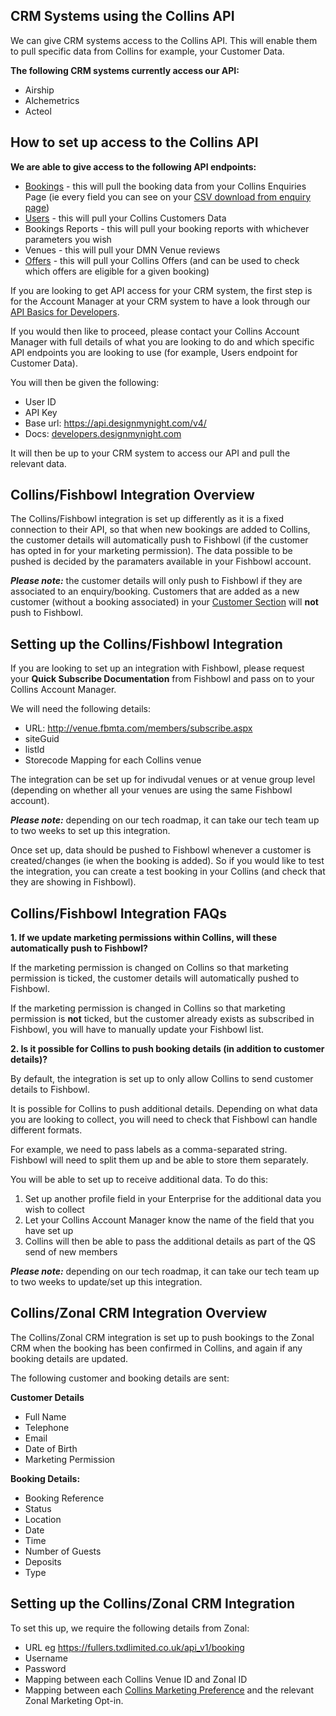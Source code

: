 ## CRM Systems using the Collins API  

We can give CRM systems access to the Collins API. This will enable them to pull specific data from Collins for example, your Customer Data.

**The following CRM systems currently access our API:**

* Airship
* Alchemetrics
* Acteol

## How to set up access to the Collins API

**We are able to give access to the following API endpoints:**

* [Bookings](http://developers.designmynight.com/api/booking-api) - this will pull the booking data from your Collins Enquiries Page (ie every field you can see on your [CSV download from enquiry page](https://collins.uservoice.com/knowledgebase/articles/1829035-enquiries-page-csv-download))
* [Users](http://developers.designmynight.com/api/users-api/) - this will pull your Collins Customers Data
* Bookings Reports - this will pull your booking reports with whichever parameters you wish
* Venues - this will pull your DMN Venue reviews
* [Offers](http://developers.designmynight.com/api/offers-api/) - this will pull your Collins Offers (and can be used to check which offers are eligible for a given booking)

If you are looking to get API access for your CRM system, the first step is for the Account Manager at your CRM system to have a look through our [API Basics for Developers](http://developers.designmynight.com/api/api-basics/).

If you would then like to proceed, please contact your Collins Account Manager with full details of what you are looking to do and which specific API endpoints you are looking to use (for example, Users endpoint for Customer Data). 

You will then be given the following:

* User ID
* API Key
* Base url: https://api.designmynight.com/v4/
* Docs: [developers.designmynight.com](http://developers.designmynight.com/api-basics/)

It will then be up to your CRM system to access our API and pull the relevant data. 

## Collins/Fishbowl Integration Overview

The Collins/Fishbowl integration is set up differently as it is a fixed connection to their API, so that when new bookings are added to Collins, the customer details will automatically push to Fishbowl (if the customer has opted in for your marketing permission). The data possible to be pushed is decided by the paramaters available in your Fishbowl account.

**_Please note:_** the customer details will only push to Fishbowl if they are associated to an enquiry/booking. Customers that are added as a new customer (without a booking associated) in your [Customer Section](https://collins.uservoice.com/knowledgebase/articles/1112764-customer-database-how-to-add-a-new-customer) will **not** push to Fishbowl.

## Setting up the Collins/Fishbowl Integration

If you are looking to set up an integration with Fishbowl, please request your **Quick Subscribe Documentation** from Fishbowl and pass on to your Collins Account Manager. 

We will need the following details:

* URL: http://venue.fbmta.com/members/subscribe.aspx
* siteGuid
* listld
* Storecode Mapping for each Collins venue

The integration can be set up for indivudal venues or at venue group level (depending on whether all your venues are using the same Fishbowl account). 

**_Please note:_** depending on our tech roadmap, it can take our tech team up to two weeks to set up this integration. 

Once set up, data should be pushed to Fishbowl whenever a customer is created/changes (ie when the booking is added).
So if you would like to test the integration, you can create a test booking in your Collins (and check that they are showing in Fishbowl). 

## Collins/Fishbowl Integration FAQs

**1. If we update marketing permissions within Collins, will these automatically push to Fishbowl?**

If the marketing permission is changed on Collins so that marketing permission is ticked, the customer details will automatically pushed to Fishbowl. 

If the marketing permission is changed in Collins so that marketing permission is **not** ticked, but the customer already exists as subscribed in Fishbowl, you will have to manually update your Fishbowl list.

**2. Is it possible for Collins to push booking details (in addition to customer details)?**

By default, the integration is set up to only allow Collins to send customer details to Fishbowl.

It is possible for Collins to push additional details. Depending on what data you are looking to collect, you will need to check that Fishbowl can handle different formats.

For example, we need to pass labels as a comma-separated string. Fishbowl will need to split them up and be able to store them separately. 

You will be able to set up to receive additional data. To do this: 

1. Set up another profile field in your Enterprise for the additional data you wish to collect 
2. Let your Collins Account Manager know the name of the field that you have set up
3. Collins will then be able to pass the additional details as part of the QS send of new members

**_Please note:_** depending on our tech roadmap, it can take our tech team up to two weeks to update/set up this integration. 

## Collins/Zonal CRM Integration Overview

The Collins/Zonal CRM integration is set up to push bookings to the Zonal CRM when the booking has been confirmed in Collins, and again if any booking details are updated. 

The following customer and booking details are sent:

**Customer Details**

* Full Name
* Telephone
* Email
* Date of Birth
* Marketing Permission

**Booking Details:**

* Booking Reference
* Status
* Location
* Date
* Time
* Number of Guests
* Deposits
* Type

## Setting up the Collins/Zonal CRM Integration

To set this up, we require the following details from Zonal:

* URL eg https://fullers.txdlimited.co.uk/api_v1/booking
* Username
* Password
* Mapping between each Collins Venue ID and Zonal ID
* Mapping between each [Collins Marketing Preference](https://collins.uservoice.com/knowledgebase/articles/1859686-venue-group-marketing-preferences-message) and the relevant Zonal Marketing Opt-in. 




